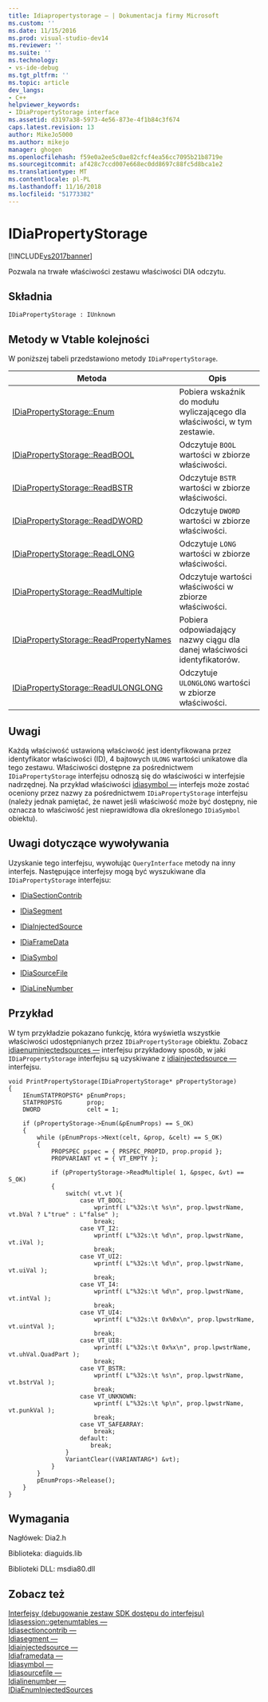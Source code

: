 ```yaml
---
title: Idiapropertystorage — | Dokumentacja firmy Microsoft
ms.custom: ''
ms.date: 11/15/2016
ms.prod: visual-studio-dev14
ms.reviewer: ''
ms.suite: ''
ms.technology:
- vs-ide-debug
ms.tgt_pltfrm: ''
ms.topic: article
dev_langs:
- C++
helpviewer_keywords:
- IDiaPropertyStorage interface
ms.assetid: d3197a38-5973-4e56-873e-4f1b84c3f674
caps.latest.revision: 13
author: MikeJo5000
ms.author: mikejo
manager: ghogen
ms.openlocfilehash: f59e0a2ee5c0ae82cfcf4ea56cc7095b21b8719e
ms.sourcegitcommit: af428c7ccd007e668ec0dd8697c88fc5d8bca1e2
ms.translationtype: MT
ms.contentlocale: pl-PL
ms.lasthandoff: 11/16/2018
ms.locfileid: "51773382"
---
```

# <a name="idiapropertystorage"></a>IDiaPropertyStorage
[!INCLUDE[vs2017banner](../../includes/vs2017banner.md)]

Pozwala na trwałe właściwości zestawu właściwości DIA odczytu.  
  
## <a name="syntax"></a>Składnia  
  
```  
IDiaPropertyStorage : IUnknown  
```  
  
## <a name="methods-in-vtable-order"></a>Metody w Vtable kolejności  
 W poniższej tabeli przedstawiono metody `IDiaPropertyStorage`.  
  
|Metoda|Opis|  
|------------|-----------------|  
|[IDiaPropertyStorage::Enum](../../debugger/debug-interface-access/idiapropertystorage-enum.md)|Pobiera wskaźnik do modułu wyliczającego dla właściwości, w tym zestawie.|  
|[IDiaPropertyStorage::ReadBOOL](../../debugger/debug-interface-access/idiapropertystorage-readbool.md)|Odczytuje `BOOL` wartości w zbiorze właściwości.|  
|[IDiaPropertyStorage::ReadBSTR](../../debugger/debug-interface-access/idiapropertystorage-readbstr.md)|Odczytuje `BSTR` wartości w zbiorze właściwości.|  
|[IDiaPropertyStorage::ReadDWORD](../../debugger/debug-interface-access/idiapropertystorage-readdword.md)|Odczytuje `DWORD` wartości w zbiorze właściwości.|  
|[IDiaPropertyStorage::ReadLONG](../../debugger/debug-interface-access/idiapropertystorage-readlong.md)|Odczytuje `LONG` wartości w zbiorze właściwości.|  
|[IDiaPropertyStorage::ReadMultiple](../../debugger/debug-interface-access/idiapropertystorage-readmultiple.md)|Odczytuje wartości właściwości w zbiorze właściwości.|  
|[IDiaPropertyStorage::ReadPropertyNames](../../debugger/debug-interface-access/idiapropertystorage-readpropertynames.md)|Pobiera odpowiadający nazwy ciągu dla danej właściwości identyfikatorów.|  
|[IDiaPropertyStorage::ReadULONGLONG](../../debugger/debug-interface-access/idiapropertystorage-readulonglong.md)|Odczytuje `ULONGLONG` wartości w zbiorze właściwości.|  
  
## <a name="remarks"></a>Uwagi  
 Każdą właściwość ustawioną właściwość jest identyfikowana przez identyfikator właściwości (ID), 4 bajtowych `ULONG` wartości unikatowe dla tego zestawu. Właściwości dostępne za pośrednictwem `IDiaPropertyStorage` interfejsu odnoszą się do właściwości w interfejsie nadrzędnej. Na przykład właściwości [idiasymbol —](../../debugger/debug-interface-access/idiasymbol.md) interfejs może zostać oceniony przez nazwy za pośrednictwem `IDiaPropertyStorage` interfejsu (należy jednak pamiętać, że nawet jeśli właściwość może być dostępny, nie oznacza to właściwość jest nieprawidłowa dla określonego `IDiaSymbol` obiektu).  
  
## <a name="notes-for-callers"></a>Uwagi dotyczące wywoływania  
 Uzyskanie tego interfejsu, wywołując `QueryInterface` metody na inny interfejs. Następujące interfejsy mogą być wyszukiwane dla `IDiaPropertyStorage` interfejsu:  
  
-   [IDiaSectionContrib](../../debugger/debug-interface-access/idiasectioncontrib.md)  
  
-   [IDiaSegment](../../debugger/debug-interface-access/idiasegment.md)  
  
-   [IDiaInjectedSource](../../debugger/debug-interface-access/idiainjectedsource.md)  
  
-   [IDiaFrameData](../../debugger/debug-interface-access/idiaframedata.md)  
  
-   [IDiaSymbol](../../debugger/debug-interface-access/idiasymbol.md)  
  
-   [IDiaSourceFile](../../debugger/debug-interface-access/idiasourcefile.md)  
  
-   [IDiaLineNumber](../../debugger/debug-interface-access/idialinenumber.md)  
  
## <a name="example"></a>Przykład  
 W tym przykładzie pokazano funkcję, która wyświetla wszystkie właściwości udostępnianych przez `IDiaPropertyStorage` obiektu. Zobacz [idiaenuminjectedsources —](../../debugger/debug-interface-access/idiaenuminjectedsources.md) interfejsu przykładowy sposób, w jaki `IDiaPropertyStorage` interfejsu są uzyskiwane z [idiainjectedsource —](../../debugger/debug-interface-access/idiainjectedsource.md) interfejsu.  
  
```cpp#  
void PrintPropertyStorage(IDiaPropertyStorage* pPropertyStorage)  
{  
    IEnumSTATPROPSTG* pEnumProps;  
    STATPROPSTG       prop;  
    DWORD             celt = 1;  
  
    if (pPropertyStorage->Enum(&pEnumProps) == S_OK)  
    {  
        while (pEnumProps->Next(celt, &prop, &celt) == S_OK)  
        {  
            PROPSPEC pspec = { PRSPEC_PROPID, prop.propid };  
            PROPVARIANT vt = { VT_EMPTY };  
  
            if (pPropertyStorage->ReadMultiple( 1, &pspec, &vt) == S_OK)  
            {  
                switch( vt.vt ){  
                    case VT_BOOL:  
                        wprintf( L"%32s:\t %s\n", prop.lpwstrName, vt.bVal ? L"true" : L"false" );  
                        break;  
                    case VT_I2:  
                        wprintf( L"%32s:\t %d\n", prop.lpwstrName, vt.iVal );  
                        break;  
                    case VT_UI2:  
                        wprintf( L"%32s:\t %d\n", prop.lpwstrName, vt.uiVal );  
                        break;  
                    case VT_I4:  
                        wprintf( L"%32s:\t %d\n", prop.lpwstrName, vt.intVal );  
                        break;  
                    case VT_UI4:  
                        wprintf( L"%32s:\t 0x%0x\n", prop.lpwstrName, vt.uintVal );  
                        break;  
                    case VT_UI8:  
                        wprintf( L"%32s:\t 0x%x\n", prop.lpwstrName, vt.uhVal.QuadPart );  
                        break;  
                    case VT_BSTR:  
                        wprintf( L"%32s:\t %s\n", prop.lpwstrName, vt.bstrVal );  
                        break;  
                    case VT_UNKNOWN:  
                        wprintf( L"%32s:\t %p\n", prop.lpwstrName, vt.punkVal );  
                        break;  
                    case VT_SAFEARRAY:  
                        break;  
                    default:  
                       break;  
                }  
                VariantClear((VARIANTARG*) &vt);  
            }  
        }  
        pEnumProps->Release();  
    }  
}  
```  
  
## <a name="requirements"></a>Wymagania  
 Nagłówek: Dia2.h  
  
 Biblioteka: diaguids.lib  
  
 Biblioteki DLL: msdia80.dll  
  
## <a name="see-also"></a>Zobacz też  
 [Interfejsy (debugowanie zestaw SDK dostępu do interfejsu)](../../debugger/debug-interface-access/interfaces-debug-interface-access-sdk.md)   
 [Idiasession::getenumtables —](../../debugger/debug-interface-access/idiasession-getenumtables.md)   
 [Idiasectioncontrib —](../../debugger/debug-interface-access/idiasectioncontrib.md)   
 [Idiasegment —](../../debugger/debug-interface-access/idiasegment.md)   
 [Idiainjectedsource —](../../debugger/debug-interface-access/idiainjectedsource.md)   
 [Idiaframedata —](../../debugger/debug-interface-access/idiaframedata.md)   
 [Idiasymbol —](../../debugger/debug-interface-access/idiasymbol.md)   
 [Idiasourcefile —](../../debugger/debug-interface-access/idiasourcefile.md)   
 [Idialinenumber —](../../debugger/debug-interface-access/idialinenumber.md)   
 [IDiaEnumInjectedSources](../../debugger/debug-interface-access/idiaenuminjectedsources.md)




